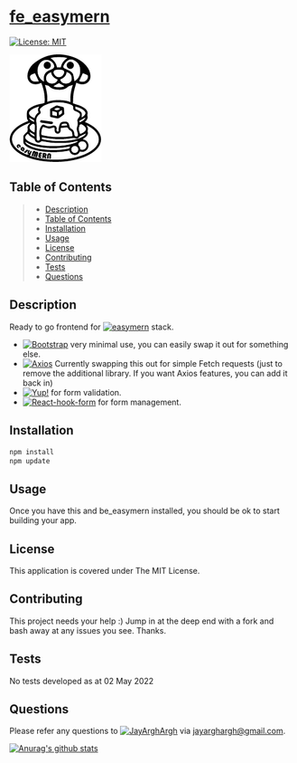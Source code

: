 # [fe_easymern](https://github.com/easymern/fe_easymern)
[![License: MIT](https://img.shields.io/badge/License-MIT-yellow.svg)](https://opensource.org/licenses/MIT)

[![License: MIT](easymern_alt_50.png)](https://opensource.org/licenses/MIT)

## Table of Contents
> - [Description](#Description)
> - [Table of Contents](#Table-of-Contents)
> - [Installation](#Installation)
> - [Usage](#Usage)
> - [License](#License)
> - [Contributing](#Contributing)
> - [Tests](#Tests)
> - [Questions](#Questions)

## Description
Ready to go frontend for [![easymern](https://img.shields.io/badge/easymern-brightgreen)](https://github.com/easymern)
stack.
* [![Bootstrap](https://img.shields.io/badge/Bootstrap-blue)](https://getbootstrap.com) very minimal use, you can easily swap it out for something else.
* [![Axios](https://img.shields.io/badge/Axios-blue)](#) Currently swapping this out for simple Fetch requests (just to remove the additional library. If you want Axios features, you can add it back in)
* [![Yup!](https://img.shields.io/badge/Yup!-blue)](https://github.com/jquense/yup) for form validation.
* [![React-hook-form](https://img.shields.io/badge/ReactHookForm-blue)](https://react-hook-form.com/get-started) for form management.

[//]: # (* [view deployed on github]&#40;https://jayarghargh.github.io/jrr-react/#/&#41;)

## Installation
```
npm install
npm update
```
## Usage
Once you have this and be_easymern installed, you should be ok to start building your app.
## License
This application is covered under The MIT License.
## Contributing
This project needs your help :) Jump in at the deep end with a fork and bash away at any issues you see. Thanks.
## Tests
No tests developed as at 02 May 2022
## Questions
Please refer any questions to [![JayArghArgh](https://img.shields.io/badge/Dev-JayArghArgh-yellow)](https://github.com/JayArghArgh) via jayarghargh@gmail.com.

[![Anurag's github stats](https://github-readme-stats.vercel.app/api?username=JayArghArgh&theme=solarized-light)](https://github.com/JayArghArgh/github-readme-stats)